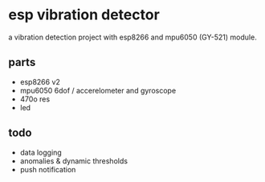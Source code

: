 # esp vibration detector

a vibration detection project with esp8266 and mpu6050 (GY-521) module.

## parts
- esp8266 v2
- mpu6050 6dof / accerelometer and gyroscope 
- 470o res
- led

## todo
- data logging
- anomalies & dynamic thresholds
- push notification